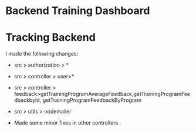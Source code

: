 # Backend Training Dashboard

# Tracking Backend

I made the following changes:

- src > authorization > \*
- src > controller > user>\*
- src > controller > feedback>getTrainingProgramAverageFeedback,getTrainingProgramFeedbackbyId, getTrainingProgramFeedbackByProgram

- src > utils > nodemailer
- Made some minor fixes in other controllers .
